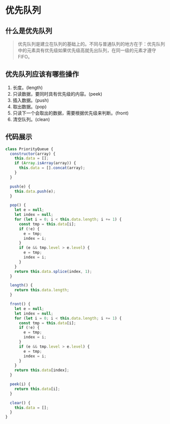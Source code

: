 # 优先队列

## 什么是优先队列

> 优先队列是建立在队列的基础上的。不同与普通队列的地方在于：优先队列中的元素具有优先级如果优先级高就先出队列，在同一级的元素才遵守 FIFO。

## 优先队列应该有哪些操作

1. 长度。(length)
2. 只读数据，要同时具有优先级的内容。(peek)
3. 插入数据。(push)
4. 取出数据。(pop)
5. 只读下一个会取出的数据，需要根据优先级来判断。(front)
6. 清空队列。(clean)

## 代码展示

```js
class PriorityQueue {
  constructor(array) {
    this.data = [];
    if (Array.isArray(array)) {
      this.data = [].concat(array);
    }
  }

  push(e) {
    this.data.push(e);
  }

  pop() {
    let e = null;
    let index = null;
    for (let i = 0; i < this.data.length; i += 1) {
      const tmp = this.data[i];
      if (!e) {
        e = tmp;
        index = i;
      }
      if (e && tmp.level > e.level) {
        e = tmp;
        index = i;
      }
    }
    return this.data.splice(index, 1);
  }

  length() {
    return this.data.length;
  }

  front() {
    let e = null;
    let index = null;
    for (let i = 0; i < this.data.length; i += 1) {
      const tmp = this.data[i];
      if (!e) {
        e = tmp;
        index = i;
      }
      if (e && tmp.level > e.level) {
        e = tmp;
        index = i;
      }
    }
    return this.data[index];
  }

  peek(i) {
    return this.data[i];
  }

  clear() {
    this.data = [];
  }
}
```



